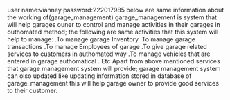 user name:vianney
password:222017985
below are same information about the working of(garage_management)
garage_management is system that will help garages ouner to control and manage activities in their garages in outhomated method;
the following are same activities that this system will help to manage:
.To manage garage Inventory
.To manage garage transactions
.To manage Employees of garage
.To give garage related services to customers in authomated way
.To manage vehicles that are entered in garage authomatical
. Etc
Apart from above mentioned services that garage management system will provide; garage management system can olso updated like updating information stored in database of garage_management
this will help garage owner to provide good services to their customer.
